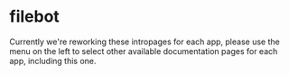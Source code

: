 # filebot

Currently we're reworking these intropages for each app, please use the menu on the left to select other available documentation pages for each app, including this one.

